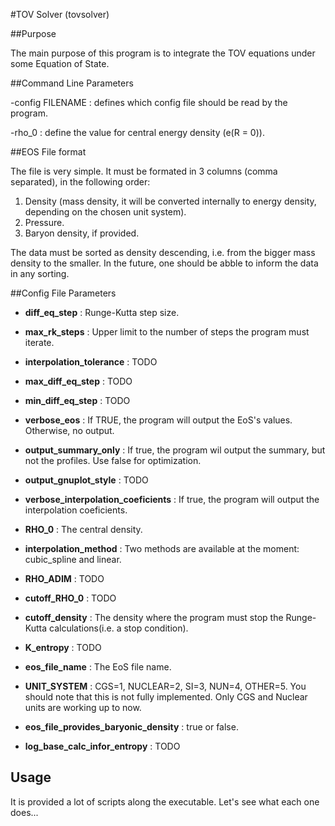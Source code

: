 #TOV Solver (tovsolver)


##Purpose

The main purpose of this program is to integrate the TOV equations under
some Equation of State.

##Command Line Parameters

-config FILENAME : defines which config file should be read by the program.

-rho_0 : define the value for central energy density (e(R = 0)).

##EOS File format

The file is very simple. It must be formated in 3 columns (comma separated), in the following order:

1. Density (mass density, it will be converted internally to energy density, depending on the chosen unit system).
2. Pressure.
3. Baryon density, if provided.

The data must be sorted as density descending, i.e. from the bigger mass density to the smaller. In the future, one should be abble to inform the data in any sorting.

##Config File Parameters

- **diff_eq_step** : Runge-Kutta step size.

- **max_rk_steps** : Upper limit to the number of steps the program must iterate.

- **interpolation_tolerance** : TODO

- **max_diff_eq_step** : TODO

- **min_diff_eq_step** : TODO

- **verbose_eos** : If TRUE, the program will output the EoS's values. Otherwise, no output.

- **output_summary_only** : If true, the program wil output the summary, but not the profiles. Use false for optimization.

- **output_gnuplot_style** : TODO

- **verbose_interpolation_coeficients** : If true, the program will output the interpolation coeficients.

- **RHO_0** : The central density.

- **interpolation_method** : Two methods are available at the moment: cubic_spline and linear.

- **RHO_ADIM** : TODO

- **cutoff_RHO_0** : TODO

- **cutoff_density** : The density where the program must stop the Runge-Kutta calculations(i.e. a stop condition).

- **K_entropy** : TODO

- **eos_file_name** : The EoS file name.

- **UNIT_SYSTEM** : CGS=1, NUCLEAR=2, SI=3, NUN=4, OTHER=5. You should note that this is not fully implemented. Only CGS and Nuclear units are working up to now.

- **eos_file_provides_baryonic_density** : true or false.

- **log_base_calc_infor_entropy** : TODO

## Usage

It is provided a lot of scripts along the executable. Let's see what each one does...
